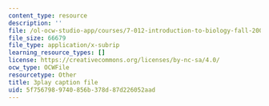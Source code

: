 ```yaml
---
content_type: resource
description: ''
file: /ol-ocw-studio-app/courses/7-012-introduction-to-biology-fall-2004/5f7567989740856b378d87d226052aad_t5Y89b-3Zvc.srt
file_size: 66679
file_type: application/x-subrip
learning_resource_types: []
license: https://creativecommons.org/licenses/by-nc-sa/4.0/
ocw_type: OCWFile
resourcetype: Other
title: 3play caption file
uid: 5f756798-9740-856b-378d-87d226052aad
---
```

